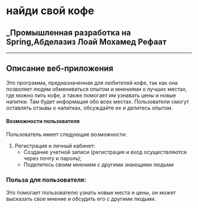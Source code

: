# найди свой кофе
## _Промышленная разработка на Spring,Абделазиз Лоай Мохамед Рефаат 
---
## Описание веб-приложения
Это программа, предназначенная для любителей кофе, так как она позволяет людям обмениваться опытом и мнениями о лучших местах, где можно пить кофе, а также помогает им узнавать цены и новые напитки. Там будет информация обо всех местах. Пользователи смогут оставлять отзывы о напитках, обсуждайте их и делитесь опытом.
#### Возможности пользователя
Пользователь имеет следующие возможности:
1.  Регистрация и личный кабинет:
      - Создание учетной записи (регистрация и вход осуществляются через почту и пароль);
      - Поделитесь своим мнением с другими знающими людьми



### Польза для пользователя:
Это помогает пользователю узнать новые места и цены, он может высказать свое мнение и обсудить его с другими людьми.
